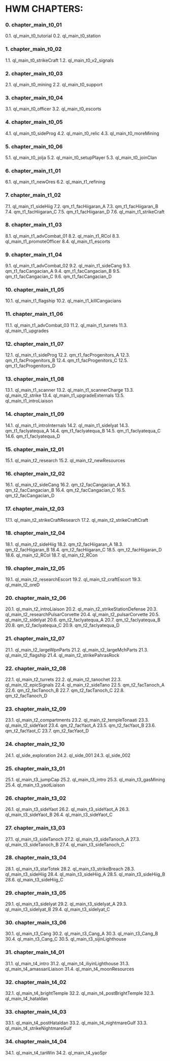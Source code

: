 # HWM CHAPTERS:

### 0. chapter_main_t0_01
  0.1. ql_main_t0_tutorial
  0.2. ql_main_t0_station
### 1. chapter_main_t0_02
  1.1. ql_main_t0_strikeCraft
  1.2. ql_main_t0_v2_signals
### 2. chapter_main_t0_03
  2.1. ql_main_t0_mining
  2.2. ql_main_t0_support
### 3. chapter_main_t0_04
  3.1. ql_main_t0_officer
  3.2. ql_main_t0_escorts
### 4. chapter_main_t0_05
  4.1. ql_main_t0_sideProg
  4.2. ql_main_t0_relic
  4.3. ql_main_t0_moreMining
### 5. chapter_main_t0_06
  5.1. ql_main_t0_jolja
  5.2. ql_main_t0_setupPlayer
  5.3. ql_main_t0_joinClan
### 6. chapter_main_t1_01
  6.1. ql_main_t1_newOres
  6.2. ql_main_t1_refining
### 7. chapter_main_t1_02
  7.1. ql_main_t1_sideHiig
  7.2. qm_t1_facHiigaran_A
  7.3. qm_t1_facHiigaran_B
  7.4. qm_t1_facHiigaran_C
  7.5. qm_t1_facHiigaran_D
  7.6. ql_main_t1_strikeCraft
### 8. chapter_main_t1_03
  8.1. ql_main_t1_advCombat_01
  8.2. ql_main_t1_RCol
  8.3. ql_main_t1_promoteOfficer
  8.4. ql_main_t1_escorts
### 9. chapter_main_t1_04
  9.1. ql_main_t1_advCombat_02
  9.2. ql_main_t1_sideCang
  9.3. qm_t1_facCangacian_A
  9.4. qm_t1_facCangacian_B
  9.5. qm_t1_facCangacian_C
  9.6. qm_t1_facCangacian_D
### 10. chapter_main_t1_05
  10.1. ql_main_t1_flagship
  10.2. ql_main_t1_killCangacians
### 11. chapter_main_t1_06
  11.1. ql_main_t1_advCombat_03
  11.2. ql_main_t1_turrets
  11.3. ql_main_t1_upgrades
### 12. chapter_main_t1_07
  12.1. ql_main_t1_sideProg
  12.2. qm_t1_facProgenitors_A
  12.3. qm_t1_facProgenitors_B
  12.4. qm_t1_facProgenitors_C
  12.5. qm_t1_facProgenitors_D
### 13. chapter_main_t1_08
  13.1. ql_main_t1_scanner
  13.2. ql_main_t1_scannerCharge
  13.3. ql_main_t2_strike
  13.4. ql_main_t1_upgradeExternals
  13.5. ql_main_t1_introLiaison
### 14. chapter_main_t1_09
  14.1. ql_main_t1_introInternals
  14.2. ql_main_t1_sideIyat
  14.3. qm_t1_facIyatequa_A
  14.4. qm_t1_facIyatequa_B
  14.5. qm_t1_facIyatequa_C
  14.6. qm_t1_facIyatequa_D
### 15. chapter_main_t2_01
  15.1. ql_main_t2_research
  15.2. ql_main_t2_newResources
### 16. chapter_main_t2_02
  16.1. ql_main_t2_sideCang
  16.2. qm_t2_facCangacian_A
  16.3. qm_t2_facCangacian_B
  16.4. qm_t2_facCangacian_C
  16.5. qm_t2_facCangacian_D
### 17. chapter_main_t2_03
  17.1. ql_main_t2_strikeCraftResearch
  17.2. ql_main_t2_strikeCraftCraft
### 18. chapter_main_t2_04
  18.1. ql_main_t2_sideHiig
  18.2. qm_t2_facHiigaran_A
  18.3. qm_t2_facHiigaran_B
  18.4. qm_t2_facHiigaran_C
  18.5. qm_t2_facHiigaran_D
  18.6. ql_main_t2_RCol
  18.7. ql_main_t2_RCon
### 19. chapter_main_t2_05
  19.1. ql_main_t2_researchEscort
  19.2. ql_main_t2_craftEscort
  19.3. ql_main_t2_oreD
### 20. chapter_main_t2_06
  20.1. ql_main_t2_introLiaison
  20.2. ql_main_t2_strikeStationDefense
  20.3. ql_main_t2_researchPulsarCorvette
  20.4. ql_main_t2_pulsarCorvette
  20.5. ql_main_t2_sideIyat
  20.6. qm_t2_facIyatequa_A
  20.7. qm_t2_facIyatequa_B
  20.8. qm_t2_facIyatequa_C
  20.9. qm_t2_facIyatequa_D
### 21. chapter_main_t2_07
  21.1. ql_main_t2_largeWpnParts
  21.2. ql_main_t2_largeMchParts
  21.3. ql_main_t2_flagship
  21.4. ql_main_t2_strikePahrasRock
### 22. chapter_main_t2_08
  22.1. ql_main_t2_turrets
  22.2. ql_main_t2_tanochet
  22.3. ql_main_t2_epicSignals
  22.4. ql_main_t2_sideTano
  22.5. qm_t2_facTanoch_A
  22.6. qm_t2_facTanoch_B
  22.7. qm_t2_facTanoch_C
  22.8. qm_t2_facTanoch_D
### 23. chapter_main_t2_09
  23.1. ql_main_t2_compartments
  23.2. ql_main_t2_templeTonaati
  23.3. ql_main_t2_sideYaot
  23.4. qm_t2_facYaot_A
  23.5. qm_t2_facYaot_B
  23.6. qm_t2_facYaot_C
  23.7. qm_t2_facYaot_D
### 24. chapter_main_t2_10
  24.1. ql_side_exploration
  24.2. ql_side_001
  24.3. ql_side_002
### 25. chapter_main_t3_01
  25.1. ql_main_t3_jumpCap
  25.2. ql_main_t3_intro
  25.3. ql_main_t3_gasMining
  25.4. ql_main_t3_yaotLiaison
### 26. chapter_main_t3_02
  26.1. ql_main_t3_sideYaot
  26.2. ql_main_t3_sideYaot_A
  26.3. ql_main_t3_sideYaot_B
  26.4. ql_main_t3_sideYaot_C
### 27. chapter_main_t3_03
  27.1. ql_main_t3_sideTanoch
  27.2. ql_main_t3_sideTanoch_A
  27.3. ql_main_t3_sideTanoch_B
  27.4. ql_main_t3_sideTanoch_C
### 28. chapter_main_t3_04
  28.1. ql_main_t3_starTotek
  28.2. ql_main_t3_strikeBreach
  28.3. ql_main_t3_sideHiig
  28.4. ql_main_t3_sideHiig_A
  28.5. ql_main_t3_sideHiig_B
  28.6. ql_main_t3_sideHiig_C
### 29. chapter_main_t3_05
  29.1. ql_main_t3_sideIyat
  29.2. ql_main_t3_sideIyat_A
  29.3. ql_main_t3_sideIyat_B
  29.4. ql_main_t3_sideIyat_C
### 30. chapter_main_t3_06
  30.1. ql_main_t3_Cang
  30.2. ql_main_t3_Cang_A
  30.3. ql_main_t3_Cang_B
  30.4. ql_main_t3_Cang_C
  30.5. ql_main_t3_sijinLighthouse
### 31. chapter_main_t4_01
  31.1. ql_main_t4_intro
  31.2. ql_main_t4_iliyinLighthouse
  31.3. ql_main_t4_amassariLiaison
  31.4. ql_main_t4_moonResources
### 32. chapter_main_t4_02
  32.1. ql_main_t4_brightTemple
  32.2. ql_main_t4_postBrightTemple
  32.3. ql_main_t4_hataldan
### 33. chapter_main_t4_03
  33.1. ql_main_t4_postHataldan
  33.2. ql_main_t4_nightmareGulf
  33.3. ql_main_t4_strikeNightmareGulf
### 34. chapter_main_t4_04
  34.1. ql_main_t4_tanWin
  34.2. ql_main_t4_yaoSpr
